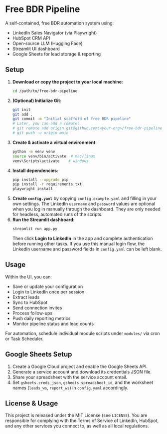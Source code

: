 # Free BDR Pipeline

A self‑contained, free BDR automation system using:
- LinkedIn Sales Navigator (via Playwright)
- HubSpot CRM API
- Open‑source LLM (Hugging Face)
- Streamlit UI dashboard
- Google Sheets for lead storage & reporting

## Setup

1. **Download or copy the project to your local machine**:
   ```bash
   cd /path/to/free-bdr-pipeline
   ```
2. **(Optional) Initialize Git**:
   ```bash
   git init
   git add .
   git commit -m "Initial scaffold of free BDR pipeline"
   # Later, you can add a remote:
   # git remote add origin git@github.com:<your-org>/free-bdr-pipeline.git
   # git push -u origin main
   ```
3. **Create & activate a virtual environment**:
   ```bash
   python -m venv venv
   source venv/bin/activate  # mac/linux
   venv\Scripts\activate    # windows
   ```
4. **Install dependencies**:
   ```bash
   pip install --upgrade pip
   pip install -r requirements.txt
   playwright install
   ```
5. **Create `config.yaml`** by copying `config.example.yaml` and filling in your
   own settings. The LinkedIn `username` and `password` values are optional when
   you log in manually through the dashboard. They are only needed for
   headless, automated runs of the scripts.
6. **Run the Streamlit dashboard**:
   ```bash
   streamlit run app.py
   ```
   Then click **Login to LinkedIn** in the app and complete authentication before
   running other tasks. If you use this manual login flow, the LinkedIn username
   and password fields in `config.yaml` can be left blank.

## Usage

Within the UI, you can:
- Save or update your configuration
- Login to LinkedIn once per session
- Extract leads
- Sync to HubSpot
- Send connection invites
- Process follow-ups
- Push daily reporting metrics
- Monitor pipeline status and lead counts

For automation, schedule individual module scripts under `modules/` via cron or Task Scheduler.

## Google Sheets Setup

1. Create a Google Cloud project and enable the Google Sheets API.
2. Generate a service account and download its credentials JSON file.
3. Share your spreadsheet with the service account email.
4. Set `gsheets.creds_json`, `gsheets.spreadsheet_id`, and the worksheet names (`leads_ws`, `report_ws`) in `config.yaml` accordingly.

## License & Usage

This project is released under the MIT License (see `LICENSE`).
You are responsible for complying with the Terms of Service of LinkedIn, HubSpot, and any other services you connect to, as well as all local regulations.
